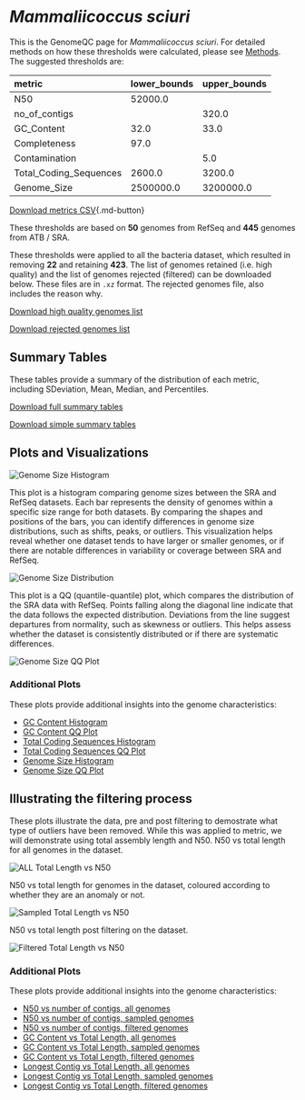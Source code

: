 # *Mammaliicoccus sciuri*

This is the GenomeQC page for *Mammaliicoccus sciuri*. For detailed methods on how these thresholds were calculated, please see [Methods](../../methods.md).
The suggested thresholds are: 

| metric                 | lower_bounds   | upper_bounds   |
|:-----------------------|:---------------|:---------------|
| N50                    | 52000.0        |                |
| no_of_contigs          |                | 320.0          |
| GC_Content             | 32.0           | 33.0           |
| Completeness           | 97.0           |                |
| Contamination          |                | 5.0            |
| Total_Coding_Sequences | 2600.0         | 3200.0         |
| Genome_Size            | 2500000.0      | 3200000.0      |

[Download metrics CSV](Mammaliicoccus_sciuri_metrics.csv){.md-button}


These thresholds are based on **50** genomes from RefSeq and **445** genomes from ATB / SRA.

These thresholds were applied to all the bacteria dataset, which resulted in removing **22** and retaining **423**.
The list of genomes retained (i.e. high quality) and the list of genomes rejected (filtered) can be downloaded below. These files are in `.xz` format. The rejected genomes file, also includes the reason why.

[Download high quality genomes list](Mammaliicoccus_sciuri_high_quality_genomes.csv.xz)


[Download rejected genomes list](Mammaliicoccus_sciuri_filtered_out_genomes.csv.xz)



## Summary Tables
These tables provide a summary of the distribution of each metric, including SDeviation, Mean, Median, and Percentiles.

[Download full summary tables](summary.csv)

[Download simple summary tables](selected_summary.csv)

## Plots and Visualizations

![Genome Size Histogram](Genome_Size_refseq_histogram_kde.png)

This plot is a histogram comparing genome sizes between the SRA and RefSeq datasets. Each bar represents the density of genomes within a specific size range for both datasets. By comparing the shapes and positions of the bars, you can identify differences in genome size distributions, such as shifts, peaks, or outliers. This visualization helps reveal whether one dataset tends to have larger or smaller genomes, or if there are notable differences in variability or coverage between SRA and RefSeq.

![Genome Size Distribution](Genome_Size_refseq_histogram_kde.png)

This plot is a QQ (quantile-quantile) plot, which compares the distribution of the SRA data with RefSeq. Points falling along the diagonal line indicate that the data follows the expected distribution. Deviations from the line suggest departures from normality, such as skewness or outliers. This helps assess whether the dataset is consistently distributed or if there are systematic differences.

![Genome Size QQ Plot](Genome_Size_refseq_qqplot.png)

### Additional Plots

These plots provide additional insights into the genome characteristics:

- [GC Content Histogram](GC_Content_refseq_histogram_kde.png)
- [GC Content QQ Plot](GC_Content_refseq_qqplot.png)
- [Total Coding Sequences Histogram](Total_Coding_Sequences_refseq_histogram_kde.png)
- [Total Coding Sequences QQ Plot](Total_Coding_Sequences_refseq_qqplot.png)
- [Genome Size Histogram](Genome_Size_refseq_histogram_kde.png)
- [Genome Size QQ Plot](Genome_Size_refseq_qqplot.png)
## Illustrating the filtering process
These plots illustrate the data, pre and post filtering to demostrate what type of outliers have been removed. While this was applied to metric, we will demonstrate using total assembly length and N50.
N50 vs total length for all genomes in the dataset.

![ALL Total Length vs N50](Mammaliicoccus_sciuri_all_total_length_N50.png)

N50 vs total length for genomes in the dataset, coloured according to whether they are an anomaly or not.

![Sampled Total Length vs N50](Mammaliicoccus_sciuri_sample_total_length_N50.png)

N50 vs total length post filtering on the dataset.

![Filtered Total Length vs N50](Mammaliicoccus_sciuri_filt_total_length_N50.png)

### Additional Plots

These plots provide additional insights into the genome characteristics:

- [N50 vs number of contigs, all genomes](Mammaliicoccus_sciuri_all_N50_number.png)
- [N50 vs number of contigs, sampled genomes](Mammaliicoccus_sciuri_sample_N50_number.png)
- [N50 vs number of contigs, filtered genomes](Mammaliicoccus_sciuri_filt_N50_number.png)
- [GC Content vs Total Length, all genomes](Mammaliicoccus_sciuri_all_total_length_GC_Content.png)
- [GC Content vs Total Length, sampled genomes](Mammaliicoccus_sciuri_sample_total_length_GC_Content.png)
- [GC Content vs Total Length, filtered genomes](Mammaliicoccus_sciuri_filt_total_length_GC_Content.png)
- [Longest Contig vs Total Length, all genomes](Mammaliicoccus_sciuri_all_total_length_longest.png)
- [Longest Contig vs Total Length, sampled genomes](Mammaliicoccus_sciuri_sample_total_length_longest.png)
- [Longest Contig vs Total Length, filtered genomes](Mammaliicoccus_sciuri_filt_total_length_longest.png)
